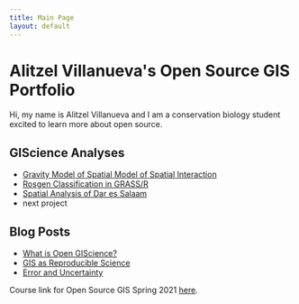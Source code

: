 ```yaml
---
title: Main Page
layout: default
---
```


# Alitzel Villanueva's Open Source GIS Portfolio
Hi, my name is Alitzel Villanueva and I am a conservation biology student excited to learn more about open source.

## GIScience Analyses

- [Gravity Model of Spatial Model of Spatial Interaction](gravity/gravity.md)
- [Rosgen Classification in GRASS/R](RE-rosgen/rosgen.md)
- [Spatial Analysis of Dar es Salaam](OSM_Postgis/sql.md)
- next project

## Blog Posts

- [What is Open GIScience?](blogs/open-source.md)
- [GIS as Reproducible Science](blogs/reproducible.md)
- [Error and Uncertainty](blogs/erroruncertainty.md)





Course link for Open Source GIS Spring 2021 [here](https://gis4dev.github.io).
